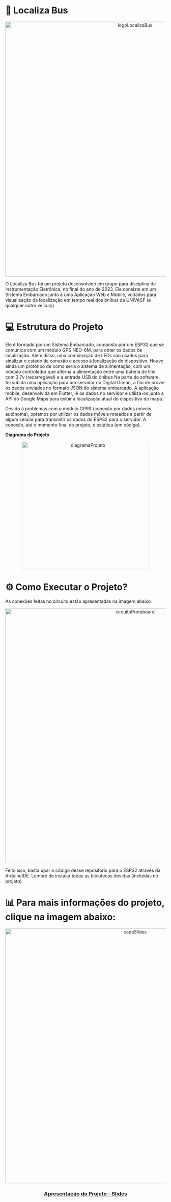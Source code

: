 # 🚌 Localiza Bus
<p align="center">
  <img src="https://github.com/CodeByBreno/LocalizaBus-Eletronica/assets/132024181/d488d790-96cc-49bf-9290-99621e1a6807" width="800" alt="logoLocalizaBus">
</p>
O Localiza Bus foi um projeto desenvolvido em grupo para disciplina de Instrumentação Eletrônica, no final do ano de 2023. Ele consiste em um Sistema Embarcado junto à uma Aplicação Web e
Mobile, voltados para visualização da localização em tempo real dos ônibus da UNIVASF (e qualquer outro veículo)

# 💻 Estrutura do Projeto
Ele é formado por um Sistema Embarcado, composto por um ESP32 que se comunica com um módulo GPS NEO-6M, para obter os dados de localização. Além disso, uma combinação de LEDs são
usados para sinalizar o estado da conexão e acesso à localização do dispositivo. Houve ainda um protótipo de como seria o sistema de alimentação, com um módulo controlador que
alterna a alimentação entre uma bateria de lítio com 3.7v (recarregável) e a entrada USB do ônibus
Na parte do software, foi subida uma aplicação para um servidor no Digital Ocean, a fim de prover os dados enviados no formato JSON do sistema embarcado. A aplicação mobile,
desenvolvida em Flutter, lê os dados no servidor e utiliza-os junto à API do Google Maps para exibir a localização atual do dispositivo do mapa.

Devido à problemas com o módulo GPRS (conexão por dados móveis autônoma), optamos por utilizar os dados móveis roteados a partir de algum celular para transmitir os dados
do ESP32 para o servidor. A conexão, até o momento final do projeto, é estática (em código).

<strong>Diagrama do Projeto</strong>
<p align="center">
  <img src="https://github.com/CodeByBreno/LocalizaBus-Eletronica/assets/132024181/08a3250f-4756-4980-ab8f-f4b6e3f13392" width="400" alt="diagramaProjeto">
</p>

# ⚙️ Como Executar o Projeto?

As conexões feitas no circuito estão apresentadas na imagem abaixo:

<p align="center">
  <img src="https://github.com/CodeByBreno/LocalizaBus-Eletronica/assets/132024181/2e51e252-8a0d-48f2-890e-0aaf16fb7ce5" width="800" alt="circuitoProtoboard">
</p>

Feito isso, basta upar o código desse repositório para o ESP32 através da ArduinoIDE. Lembre de instalar todas as bibiotecas devidas (incluidas no projeto)

# 📊 Para mais informações do projeto, clique na imagem abaixo:

<p align="center">
  <a href="https://www.canva.com/design/DAF3bAhzBYQ/sVweig8vEqSc_hNl8vjuJA/view?utm_content=DAF3bAhzBYQ&utm_campaign=designshare&utm_medium=link&utm_source=editor">
    <img src="https://github.com/CodeByBreno/LocalizaBus-Eletronica/assets/132024181/092982b4-c518-4fb6-aa2a-691ba34c560a" width="800" alt="capaSlides">
    <h3 align="center">Apresentação do Projeto - Slides</h3>
  </a>
</p>



